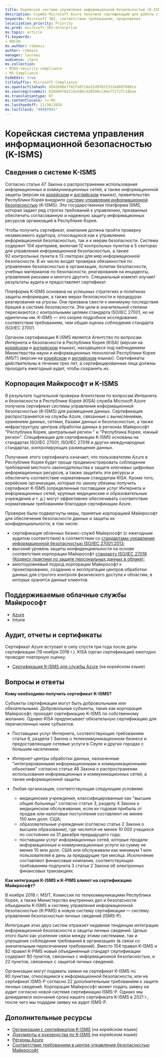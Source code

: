 ```yaml
---
title: Корейская система управления информационной безопасностью (K-ISMS)
description: Служба Microsoft Azure получила сертификацию для работы с корейской системой управления информационной безопасностью (K-ISMS).
keywords: Microsoft 365, соответствие требованиям, предложения
localization_priority: Priority
ms.prod: microsoft-365-enterprise
ms.topic: article
f1.keywords:
- NOCSH
ms.author: robmazz
author: robmazz
manager: laurawi
audience: itpro
ms.collection:
- M365-security-compliance
- MS-Compliance
hideEdit: true
titleSuffix: Microsoft Compliance
ms.openlocfilehash: d542698eff82fa8f24a32d9f831553a9807609ce
ms.sourcegitcommit: 626b0076d133e588cd28598c149a7f272fc18bae
ms.translationtype: HT
ms.contentlocale: ru-RU
ms.lasthandoff: 11/30/2020
ms.locfileid: "49507931"
---
```

# <a name="korea-information-security-management-system-k-isms"></a>Корейская система управления информационной безопасностью (K-ISMS)

## <a name="about-k-isms"></a>Сведения о системе K-ISMS

Согласно статье 47 Закона о распространении использования информационных и коммуникационных сетей, а также информационной защиты (версии на [корейском](https://law.go.kr/lsSc.do?tabMenuId=tab18&query=%EC%A0%95%EB%B3%B4%ED%86%B5%EC%8B%A0%EB%A7%9D%20%EC%9D%B4%EC%9A%A9%EC%B4%89%EC%A7%84%20%EB%B0%8F%20%EC%A0%95%EB%B3%B4%EB%B3%B4%ED%98%B8) и [английском](https://law.go.kr/engLsSc.do?tabMenuId=tab45) языках), правительство Республики Корея внедрило [систему управления информационной безопасностью](https://isms.kisa.or.kr/main/isms/intro/) (K-ISMS). Это государственная платформа ISMS, которая задает ряд строгих требований к управлению, призванных обеспечить согласованную и надежную защиту информационных ресурсов организаций в Республике Корея.

Чтобы получить сертификат, компания должна пройти проверку независимого аудитора, относящуюся как к управлению информационной безопасностью, так и к мерам безопасности. Система содержит 104 критериев, включая 12 контрольных пунктов в 5 секторах для управления информационной безопасностью, а также 92 контрольных пункта в 13 секторах для мер информационной безопасности. В их число входят проверка обязанностей по управлению безопасностью в организации, политик безопасности, учебных материалов по безопасности, реагирования на инциденты, управления рисками и многого другого. Специальный комитет изучает результаты аудита и предоставляет сертификат.

Платформа K-ISMS основана на успешных стратегиях и политиках защиты информации, а также мерах безопасности и процедурах реагирования на угрозы. Она призвана свести к минимуму последствия брешей в системе безопасности. Эти цели в значительной степени пересекаются с контрольными целями стандарта ISO/IEC 27001, но не идентичны им. K-ISMS — это скорее подробное исследование соответствия требованиям, чем общая оценка соблюдения стандарта ISO/IEC 27001.

Органом сертификации K-ISMS является Агентство по вопросам Интернета и безопасности в Республике Корея (KISA) (версии на [корейском](https://www.kisa.or.kr/main.jsp) и [английском](https://www.kisa.or.kr/eng/main.jsp) языках), находящееся под наблюдением Министерства науки и информационных технологий Республики Корея (MSIT) (версии на [корейском](https://www.msit.go.kr/web/main/main.do) и [английском](https://english.msit.go.kr/english/main/main.do) языках). Сертификаты действительны в течение трех лет, а сертифицированные лица должны проходить ежегодный аудит, чтобы сохранить их.

## <a name="microsoft-and-k-isms"></a>Корпорация Майкрософт и K-ISMS

В результате тщательной проверки Агентством по вопросам Интернета и безопасности в Республике Корея (KISA) служба Microsoft Azure получила сертификат системы управления информационной безопасностью (K-ISMS) для размещения данных. Сертификация распространяется на службы Azure, связанные с вычислениями, хранением данных, сетями, базами данных и безопасностью, а также инфраструктуру центров обработки данных в регионах Майкрософт "Республика Корея, центральный регион " и "Республика Корея, южный регион". Спецификации для сертификации K-ISMS основаны на стандартах ISO/IEC 27001, ISO/IEC 27018 и других международных стандартах, контролирующих размещение данных.

Получение этого сертификата означает, что пользователям Azure в Республике Корея будет проще продемонстрировать соблюдение требований местного законодательства к защите ключевых цифровых информационных ресурсов, а также защитить эти ресурсы и обеспечить соответствие нормативным стандартам KISA. Кроме того, корейские организации, которые по закону обязаны получить сертификат K-ISMS (определенные поставщики услуг Интернета и информационных сетей, крупные медицинские и образовательные учреждения и т. д.) могут эффективнее обеспечивать соответствие нормативным требованиям благодаря сертификации Azure.

Проверке были подвергнуты меры, принятые корпорацией Майкрософт для обеспечения безопасности данных и защиты их конфиденциальности, в том числе:

- сертификация облачных бизнес-служб Майкрософт (с ежегодным аудитом соответствия) в соответствии со [стандартами управления информационной безопасностью ISO/IEC 27001:2013](offering-iso-27001.md);
- высокий уровень защиты конфиденциальности на основе соответствия корпорации Майкрософт [стандарту ISO/IEC 27018 (Кодексу практики по защите персональных данных в облаке)](offering-iso-27018.md);
- многоуровневый подход корпорации Майкрософт к проектированию, созданию и эксплуатации центров обработки данных для строгого контроля физического доступа к областям, в которых хранятся данные клиентов.

## <a name="microsoft-in-scope-cloud-services"></a>Поддерживаемые облачные службы Майкрософт

- [Azure](https://gallery.technet.microsoft.com/Overview-of-Azure-c1be3942)
- Intune

## <a name="audits-reports-and-certificates"></a>Аудит, отчеты и сертификаты

Сертификат Azure вступает в силу спустя три года после даты сертификации (19 ноября 2018 г.). KISA (орган сертификации) ежегодно проводит повторную оценку.

- [Сертификация K-ISMS для службы Azure](https://isms.kisa.or.kr/main/isms/issue/?certificationMode=list&crtfYear=2018&searchCondition=2&searchKeyword=%EB%A7%88%EC%9D%B4%ED%81%AC%EB%A1%9C%EC%86%8C%ED%94%84%ED%8A%B8) (на корейском языке)

## <a name="frequently-asked-questions"></a>Вопросы и ответы

**Кому необходимо получить сертификат K-ISMS?**

Субъекты сертификации могут быть добровольными или обязательными. Добровольные субъекты, такие как корпорация Майкрософт, проходят сертификацию K-ISMS по собственному желанию. Однако KISA предписывает обязательную сертификацию для перечисленных ниже субъектов.

- Поставщики услуг Интернета, соответствующие требованиям статьи 6, раздела 1 Закона о телекоммуникационном бизнесе и предоставляющие сетевые услуги в Сеуле и других городах с большим населением.

- Интернет-центры обработки данных, назначенные "интегрированными информационными и коммуникационными объектами" согласно статье 46 Закона о распространении использования информационных и коммуникационных сетей, а также информационной защиты.

- Любая организация, соответствующая следующим условиям:

    - медицинские учреждения, классифицированные как "высшие общие больницы" согласно статье 3, разделу 4 Закона о медицинском обслуживании, если их годовая прибыль от продаж или налоговые поступления составляют не менее 150 млн долл. США;
    - образовательные учреждения (согласно статье 2 Закона о высшем образовании), где числится не менее 10 000 учащихся по состоянию на 31 декабря предыдущего года;
    - поставщики услуг информационных сетей, которые продали информационные и коммуникационные услуги на сумму не менее 10 млн долл. США или обслуживали как минимум 1 млн пользователей в день за предыдущие три месяца. Исключение составляют финансовые компании, соответствующие требованиям подпункта 3 статьи 2 Закона об электронных финансовых транзакциях.

**Как интеграция K-ISMS и K-PIMS влияет на сертификацию Майкрософт?**

В ноябре 2018 г. MSIT, Комиссия по телекоммуникациям Республики Корея, а также Министерство внутренних дел и безопасности объединили K-ISMS и систему управления информационной безопасностью (K-PIMS) в новую систему сертификации — систему управления безопасностью личных сведений (ISMS-P).

Интеграция этих двух систем отражает недавние тенденции интеграции информационной безопасности и защиты личных сведений. Целью этого было как усиление связи между этими системами, так и упрощение соблюдения требований в организациях (в связи со значительным пересечением требований). Вместо 104 правил K-ISMS и 82 правил K-PIMS новый объединенный стандарт сертификации содержит 80 пунктов, связанных с информационной безопасностью, и 22 пунктов, связанных с защитой личных сведений.

Организации могут подавать заявки на сертификат K-ISMS по 80 пунктам, относящимся к информационной безопасности, или на сертификат ISMS-P согласно 22 дополнительным требованиям к защите личных сведений. Корпорация Майкрософт может подать заявку на аудит согласно новой системе сертификации ISMS-P. Однако мы дожидаемся окончания срока нашего сертификата K-ISMS в 2021 г., после чего мы подадим заявку на аудит ISMS-P.

## <a name="additional-resources"></a>Дополнительные ресурсы

- [Организации с сертификатом K-ISMS](https://isms.kisa.or.kr/main/isms/issue/?certificationMode=list&crtfYear=2018&searchCondition=2&searchKeyword=%EB%A7%88%EC%9D%B4%ED%81%AC%EB%A1%9C%EC%86%8C%ED%94%84%ED%8A%B8) (на корейском языке)
- [Документы и руководства по K-ISMS](https://isms.kisa.or.kr/main/isms/notice/) (на корейском языке)
- [Регионы Azure](https://azure.microsoft.com/global-infrastructure/regions/)
- [Соответствие требованиям в центре управления безопасностью Майкрософт](https://www.microsoft.com/trust-center/compliance/compliance-overview)
